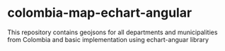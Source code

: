 # colombia-map-echart-angular
This repository contains geojsons for all departments and municipalities from Colombia and basic implementation using echart-anguar library
